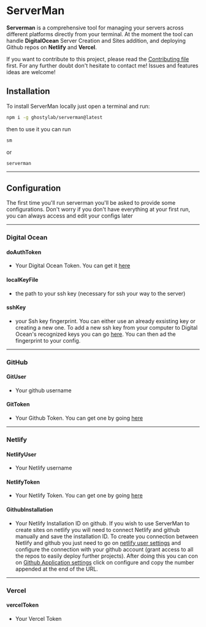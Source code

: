 # ServerMan

**Serverman** is a comprehensive tool for managing your servers across different platforms directly from your terminal.
At the moment the tool can handle **DigitalOcean** Server Creation and Sites addition, and deploying Github repos on **Netlify** and **Vercel**. 

If you want to contribute to this project, please read the [Contributing file](./CONTRIBUTING.md) first. For any further doubt don't hesitate to contact me!
Issues and features ideas are welcome!

## Installation

To install ServerMan locally just open a terminal and run:

```bash
npm i -g ghostylab/serverman@latest
```

then to use it you can run

```bash
sm
```
or

```bash
serverman
```
---
## Configuration

The first time you'll run serverman you'll be asked to provide some configurations.
Don't worry if you don't have everything at your first run, you can always access and edit your configs later


---
### Digital Ocean

#### doAuthToken
- Your Digital Ocean Token. You can get it [here](https://cloud.digitalocean.com/account/api/tokens?i=75bc4f)

#### localKeyFile
- the path to your ssh key (necessary for ssh your way to the server)


#### sshKey
- your Ssh key fingerprint. You can either use an already exsisting key or creating a new one. To add a new ssh key from your computer to Digital Ocean's recognized keys you can go [here](https://cloud.digitalocean.com/account/security?i=75bc4f). You can then ad the fingerprint to your config.

---

### GitHub

#### GitUser
- Your github username

#### GitToken
- Your Github Token. You can get one by going [here](https://github.com/settings/tokens)

---

### Netlify 

#### NetlifyUser
- Your Netlify username

#### NetlifyToken
- Your Netlify Token. You can get one by going [here](https://github.com/settings/tokens)


#### GithubInstallation 
- Your Netlify Installation ID on github.
If you wish to use ServerMan to create sites on netlify you will need to connect Netlify and github manually and save the installation ID.
To create you connection between Netlify and github you just need to go on [netlify user settings](https://app.netlify.com/user/settings) and configure the connection with your github account (grant access to all the repos to easily deploy further projects).
After doing this you can con on [Github Application settings](https://github.com/settings/installations) click on <key>configure</key>  and copy the number appended at the end of the URL. 

---

### Vercel

#### vercelToken
- Your Vercel Token
